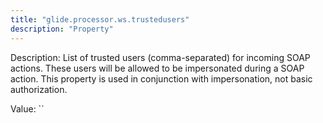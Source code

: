 ```yaml
---
title: "glide.processor.ws.trustedusers"
description: "Property"
---
```


Description: List of trusted users (comma-separated) for incoming SOAP actions. These users will be allowed to be impersonated during a SOAP action. This property is used in conjunction with impersonation, not basic authorization.

Value: ``